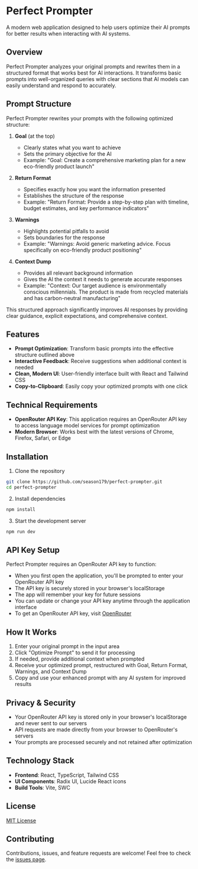 # Perfect Prompter

A modern web application designed to help users optimize their AI prompts for better results when interacting with AI systems.

## Overview

Perfect Prompter analyzes your original prompts and rewrites them in a structured format that works best for AI interactions. It transforms basic prompts into well-organized queries with clear sections that AI models can easily understand and respond to accurately.

## Prompt Structure

Perfect Prompter rewrites your prompts with the following optimized structure:

1. **Goal** (at the top)
   - Clearly states what you want to achieve
   - Sets the primary objective for the AI
   - Example: "Goal: Create a comprehensive marketing plan for a new eco-friendly product launch"

2. **Return Format**
   - Specifies exactly how you want the information presented
   - Establishes the structure of the response
   - Example: "Return Format: Provide a step-by-step plan with timeline, budget estimates, and key performance indicators"

3. **Warnings**
   - Highlights potential pitfalls to avoid
   - Sets boundaries for the response
   - Example: "Warnings: Avoid generic marketing advice. Focus specifically on eco-friendly product positioning"

4. **Context Dump**
   - Provides all relevant background information
   - Gives the AI the context it needs to generate accurate responses
   - Example: "Context: Our target audience is environmentally conscious millennials. The product is made from recycled materials and has carbon-neutral manufacturing"

This structured approach significantly improves AI responses by providing clear guidance, explicit expectations, and comprehensive context.

## Features

- **Prompt Optimization**: Transform basic prompts into the effective structure outlined above
- **Interactive Feedback**: Receive suggestions when additional context is needed
- **Clean, Modern UI**: User-friendly interface built with React and Tailwind CSS
- **Copy-to-Clipboard**: Easily copy your optimized prompts with one click

## Technical Requirements

- **OpenRouter API Key**: This application requires an OpenRouter API key to access language model services for prompt optimization
- **Modern Browser**: Works best with the latest versions of Chrome, Firefox, Safari, or Edge

## Installation

1. Clone the repository
```bash
git clone https://github.com/season179/perfect-prompter.git
cd perfect-prompter
```

2. Install dependencies
```bash
npm install
```

3. Start the development server
```bash
npm run dev
```

## API Key Setup

Perfect Prompter requires an OpenRouter API key to function:

- When you first open the application, you'll be prompted to enter your OpenRouter API key
- The API key is securely stored in your browser's localStorage 
- The app will remember your key for future sessions
- You can update or change your API key anytime through the application interface
- To get an OpenRouter API key, visit [OpenRouter](https://openrouter.ai)

## How It Works

1. Enter your original prompt in the input area
2. Click "Optimize Prompt" to send it for processing
3. If needed, provide additional context when prompted
4. Receive your optimized prompt, restructured with Goal, Return Format, Warnings, and Context Dump
5. Copy and use your enhanced prompt with any AI system for improved results

## Privacy & Security

- Your OpenRouter API key is stored only in your browser's localStorage and never sent to our servers
- API requests are made directly from your browser to OpenRouter's servers
- Your prompts are processed securely and not retained after optimization

## Technology Stack

- **Frontend**: React, TypeScript, Tailwind CSS
- **UI Components**: Radix UI, Lucide React icons
- **Build Tools**: Vite, SWC

## License

[MIT License](LICENSE)

## Contributing

Contributions, issues, and feature requests are welcome! Feel free to check the [issues page](https://github.com/season179/perfect-prompter/issues).
